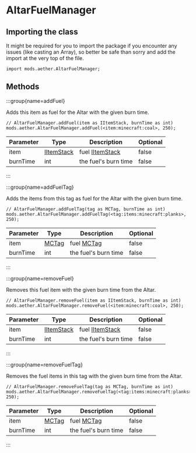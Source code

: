 # AltarFuelManager

## Importing the class

It might be required for you to import the package if you encounter any issues (like casting an Array), so better be safe than sorry and add the import at the very top of the file.
```zenscript
import mods.aether.AltarFuelManager;
```

## Methods

:::group{name=addFuel}

Adds this item as fuel for the Altar with the given burn time.

```zenscript
// AltarFuelManager.addFuel(item as IItemStack, burnTime as int)
mods.aether.AltarFuelManager.addFuel(<item:minecraft:coal>, 250);
```

| Parameter | Type | Description | Optional |
|-----------|------|-------------|----------|
| item | [IItemStack](/vanilla/api/item/IItemStack) | fuel [IItemStack](/vanilla/api/item/IItemStack) | false |
| burnTime | int | the fuel's burn time | false |


:::

:::group{name=addFuelTag}

Adds the items from this tag as fuel for the Altar with the given burn time.

```zenscript
// AltarFuelManager.addFuelTag(tag as MCTag, burnTime as int)
mods.aether.AltarFuelManager.addFuelTag(<tag:items:minecraft:planks>, 250);
```

| Parameter | Type | Description | Optional |
|-----------|------|-------------|----------|
| item | [MCTag](/vanilla/api/tag/MCTag) | fuel [MCTag](/vanilla/api/tag/MCTag) | false |
| burnTime | int | the fuel's burn time | false |


:::

:::group{name=removeFuel}

Removes this fuel item with the given burn time from the Altar.

```zenscript
// AltarFuelManager.removeFuel(item as IItemStack, burnTime as int)
mods.aether.AltarFuelManager.removeFuel(<item:minecraft:coal>, 250);
```

| Parameter | Type | Description | Optional |
|-----------|------|-------------|----------|
| item | [IItemStack](/vanilla/api/item/IItemStack) | fuel [IItemStack](/vanilla/api/item/IItemStack) | false |
| burnTime | int | the fuel's burn time | false |


:::

:::group{name=removeFuelTag}

Removes the fuel items in this tag with the given burn time from the Altar.

```zenscript
// AltarFuelManager.removeFuelTag(tag as MCTag, burnTime as int)
mods.aether.AltarFuelManager.removeFuelTag(<tag:items:minecraft:planks>, 250);
```

| Parameter | Type | Description | Optional |
|-----------|------|-------------|----------|
| item | [MCTag](/vanilla/api/tag/MCTag) | fuel [MCTag](/vanilla/api/tag/MCTag) | false |
| burnTime | int | the fuel's burn time | false |


:::


